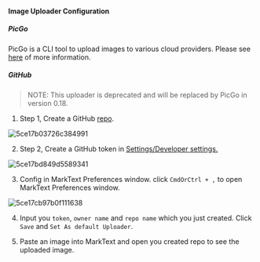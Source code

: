 #### Image Uploader Configuration

##### PicGo

PicGo is a CLI tool to upload images to various cloud providers. Please see [here](https://picgo.github.io/PicGo-Doc/en/guide/) of more information.

##### GitHub

> NOTE: This uploader is deprecated and will be replaced by PicGo in version 0.18.

1. Step 1, Create a GitHub [repo](https://github.com/new).

![5ce17b03726c384991](https://i.loli.net/2019/05/19/5ce17b03726c384991.png)

2. Step 2, Create a GitHub token in [Settings/Developer settings.](https://github.com/settings/tokens)

![5ce17bd849d5589341](https://i.loli.net/2019/05/19/5ce17bd849d5589341.png)

3. Config in MarkText Preferences window. click `CmdOrCtrl + ,` to open MarkText Preferences window.

![5ce17cb97b0f111638](https://i.loli.net/2019/05/19/5ce17cb97b0f111638.png)

4. Input you `token`, `owner name` and `repo name` which you just created. Click `Save` and `Set As default Uploader`.

5. Paste an image into MarkText and open you created repo to see the uploaded image.
